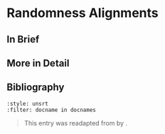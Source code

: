 # Randomness Alignments


## In Brief

## More in Detail


## Bibliography
```{bibliography}
:style: unsrt
:filter: docname in docnames
```

> This entry was readapted from *<reference>* by <authors>.
